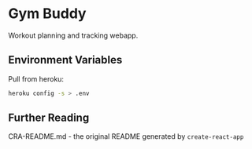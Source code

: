 # Gym Buddy

Workout planning and tracking webapp.

## Environment Variables 

Pull from heroku:

```sh
heroku config -s > .env
```

## Further Reading

CRA-README.md - the original README generated by `create-react-app`

